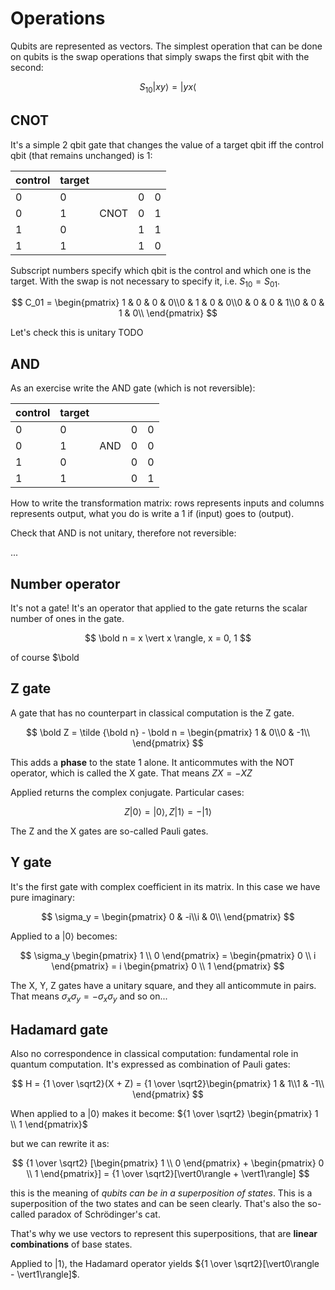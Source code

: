 # Operations

Qubits are represented as vectors. The simplest operation that can be done on qubits is the swap operations that simply
swaps the first qbit with the second:

$$
S_{10} \vert xy \rangle = \vert yx \langle
$$

## CNOT

It's a simple 2 qbit gate that changes the value of a target qbit iff the control qbit (that remains unchanged) is 1:

| control | target |      |   |   |
|---------|--------|------|---|---|
| 0       | 0      |      | 0 | 0 |
| 0       | 1      | CNOT | 0 | 1 |
| 1       | 0      |      | 1 | 1 |
| 1       | 1      |      | 1 | 0 |

Subscript numbers specify which qbit is the control and which one is the target.
With the swap is not necessary to specify it, i.e. $S_{10} = S_{01}$.

$$
C_01 = \begin{pmatrix} 1 & 0 & 0 & 0\\0 & 1 & 0 & 0\\0 & 0 & 0 & 1\\0 & 0 & 1 & 0\\ \end{pmatrix}
$$

Let's check this is unitary TODO

## AND

As an exercise write the AND gate (which is not reversible):

| control | target |     |   |   |
|---------|--------|-----|---|---|
| 0       | 0      |     | 0 | 0 |
| 0       | 1      | AND | 0 | 0 |
| 1       | 0      |     | 0 | 0 |
| 1       | 1      |     | 0 | 1 |

How to write the transformation matrix: rows represents inputs and columns represents output, what you do is write a 1
if (input) goes to (output).

Check that AND is not unitary, therefore not reversible:

...

## Number operator

It's not a gate! It's an operator that applied to the gate returns the scalar number of ones in the gate.

$$
\bold n = x \vert x \rangle, x = 0, 1
$$

of course $\bold 

## Z gate

A gate that has no counterpart in classical computation is the Z gate.

$$
\bold Z = \tilde {\bold n} - \bold n = \begin{pmatrix} 1 & 0\\0 & -1\\ \end{pmatrix}
$$

This adds a **phase** to the state 1 alone. It anticommutes with the NOT operator, which is called the X gate.
That means $ZX = -XZ$

Applied returns the complex conjugate. Particular cases:

$$
Z \vert0\rangle = \vert0\rangle, Z \vert1\rangle = -\vert1\rangle
$$

The Z and the X gates are so-called Pauli gates.

## Y gate

It's the first gate with complex coefficient in its matrix. In this case we have pure imaginary:

$$
\sigma_y = \begin{pmatrix} 0 & -i\\i & 0\\ \end{pmatrix}
$$

Applied to a $\vert0\rangle$ becomes:

$$
\sigma_y \begin{pmatrix} 1 \\ 0 \end{pmatrix} = \begin{pmatrix} 0 \\ i \end{pmatrix} = i \begin{pmatrix} 0 \\ 1 \end{pmatrix}
$$

The X, Y, Z gates have a unitary square, and they all anticommute in pairs. That means $\sigma_x \sigma_y = - \sigma_x \sigma_y$ and so on...

## Hadamard gate

Also no correspondence in classical computation: fundamental role in quantum computation. It's expressed as combination
of Pauli gates:

$$
H = {1 \over \sqrt2}(X + Z) = {1 \over \sqrt2}\begin{pmatrix} 1 & 1\\1 & -1\\ \end{pmatrix}
$$

When applied to a $\vert0\rangle$ makes it become: ${1 \over \sqrt2} \begin{pmatrix} 1 \\ 1 \end{pmatrix}$

but we can rewrite it as:

$$
{1 \over \sqrt2} [\begin{pmatrix} 1 \\ 0 \end{pmatrix} + \begin{pmatrix} 0 \\ 1 \end{pmatrix}]
= {1 \over \sqrt2}[\vert0\rangle + \vert1\rangle]
$$

this is the meaning of _qubits can be in a superposition of states_. This is a superposition of the two states and can
be seen clearly. That's also the so-called paradox of Schrödinger's cat.

That's why we use vectors to represent this superpositions, that are **linear combinations** of base states.

Applied to $\vert1\rangle$, the Hadamard operator yields ${1 \over \sqrt2}[\vert0\rangle - \vert1\rangle]$.

